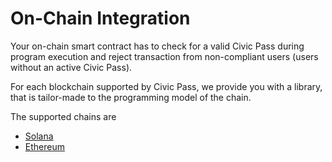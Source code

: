 # On-Chain Integration

Your on-chain smart contract has to check for a valid Civic Pass during program execution and reject transaction from non-compliant users (users without an active Civic Pass).

For each blockchain supported by Civic Pass, we provide you with a library, that is tailor-made to the programming model of the chain.

The supported chains are

* [Solana](solana.md)
* [Ethereum](ethereum.md)

